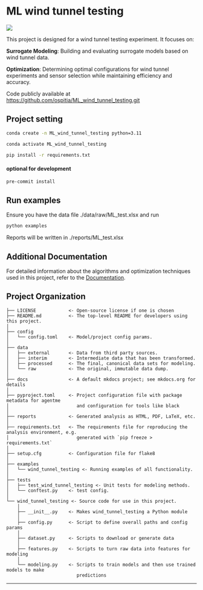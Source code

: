 # ML wind tunnel testing

<a target="_blank" href="https://cookiecutter-data-science.drivendata.org/">
    <img src="https://img.shields.io/badge/CCDS-Project%20template-328F97?logo=cookiecutter" />
</a>

This project is designed for a wind tunnel testing experiment. It focuses on:

**Surrogate Modeling**: Building and evaluating surrogate models based on wind tunnel data.

**Optimization**: Determining optimal configurations for wind tunnel experiments and sensor selection while maintaining efficiency and accuracy.

Code publicly available at https://github.com/ospitia/ML_wind_tunnel_testing.git
## Project setting
```Bash
conda create -n ML_wind_tunnel_testing python=3.11
```
```Bash
conda activate ML_wind_tunnel_testing
```
```Bash
pip install -r requirements.txt
```
#### optional for development
```Bash
pre-commit install
```

## Run examples
Ensure you have the data file ./data/raw/ML_test.xlsx and run
```Bash
python examples
```
Reports will be written in ./reports/ML_test.xlsx

## Additional Documentation

For detailed information about the algorithms and optimization techniques used in this project, refer to the [Documentation](./docs/README.md).

## Project Organization

```
├── LICENSE            <- Open-source license if one is chosen
├── README.md          <- The top-level README for developers using this project.
│
├── config
│   └── config.toml    <- Model/project config params.
│
├── data
│   ├── external       <- Data from third party sources.
│   ├── interim        <- Intermediate data that has been transformed.
│   ├── processed      <- The final, canonical data sets for modeling.
│   └── raw            <- The original, immutable data dump.
│
├── docs               <- A default mkdocs project; see mkdocs.org for details
│
├── pyproject.toml     <- Project configuration file with package metadata for agentme
│                         and configuration for tools like black
│
├── reports            <- Generated analysis as HTML, PDF, LaTeX, etc.
│
├── requirements.txt   <- The requirements file for reproducing the analysis environment, e.g.
│                         generated with `pip freeze > requirements.txt`
│
├── setup.cfg          <- Configuration file for flake8
│
├── examples
│   └── wind_tunnel_testing <- Running examples of all functionality.
│
├── tests
│   ├── test_wind_tunnel_testing <- Unit tests for modeling methods.
│   └── conftest.py    <- test config.
│
└── wind_tunnel_testing <- Source code for use in this project.
    │
    ├── __init__.py    <- Makes wind_tunnel_testing a Python module
    │
    ├── config.py      <- Script to define overall paths and config params
    │
    ├── dataset.py     <- Scripts to download or generate data
    │
    ├── features.py    <- Scripts to turn raw data into features for modeling
    │
    └── modeling.py    <- Scripts to train models and then use trained models to make
                          predictions
```

--------
